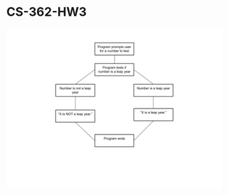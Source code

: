 # CS-362-HW3
![Program flowchart](https://github.com/Jackrifleman/CS-362-HW3/blob/main/readme/flowchart.png)
